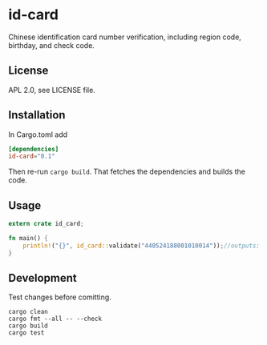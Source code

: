 # id-card

Chinese identification card number verification, including region code, birthday, and check code.

## License

APL 2.0, see LICENSE file.

## Installation

In Cargo.toml add

```toml
[dependencies]
id-card="0.1"
```

Then re-run `cargo build`. That fetches the dependencies and builds
the code.

## Usage

```rust
extern crate id_card;

fn main() {
    println!("{}", id_card::validate("440524188001010014"));//outputs: true
}

```

## Development

Test changes before comitting.

```shell
cargo clean
cargo fmt --all -- --check
cargo build
cargo test
```